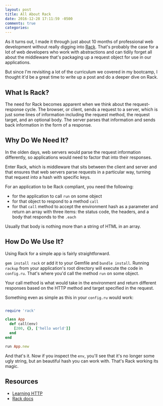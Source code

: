 ```yaml
---
layout: post
title: All About Rack
date: 2016-12-28 17:11:59 -0500 
comments: true
categories: 
---
```


As it turns out, I made it through just about 10 months of professional web
development without really digging into [Rack](https://github.com/rack/rack). That's probably the case for a
lot of web developers who work with abstractions and can tidily forget all about the
middleware that's packaging up a request object for use in our applications.

But since I'm revisiting a lot of the curriculum we covered in my bootcamp,
I thought it'd be a great time to write up a post and do a deeper dive on
Rack.

## What Is Rack?
The need for Rack becomes apparent when we think about the request-response
cycle. The browser, or client, sends a request to a server, which is just
some lines of information including the request method, the request target,
and an optional body. The server parses that information and sends back
information in the form of a response.

## Why Do We Need It?
In the olden days, web servers would parse the request information
differently, so applications would need to factor that into their responses.

Enter Rack, which is middleware that sits between the client and server and
that ensures that web servers parse requests in a particular way, turning
that request into a hash with specific keys. 

For an application to be Rack compliant, you need the following:

* for the application to call `run` on some object
* for that object to respond to a method `call`
* for that `call` method to accept the environment hash as a parameter and return an array with three items: the status code,
  the headers, and a body that responds to the `.each`

Usually that body is nothing more than a string of HTML in an array.

## How Do We Use It?
Using Rack for a simple app is fairly straightforward. 

`gem install rack` or add it to your Gemfile and `bundle install`. Running
`rackup` from your application's root directory will execute the code in
`config.ru`. That's where you'd call the method `run` on some object.

Your call method is what would take in the environment and return different
responses based on the HTTP method and target specified in the
request.

Something even as simple as this in your `config.ru` would work:

```ruby

require 'rack'

class App
  def call(env)
    [200, {}, ['hello world']]
  end
end

run App.new
```

And that's it. Now if you inspect the `env`, you'll see that it's no longer some ugly string, but an beautiful hash you can work with. That's Rack working its magic.

## Resources
* [Learning HTTP](http://www.oreilly.com/openbook/webclient/ch03.html)
* [Rack docs](https://rack.github.io/)
